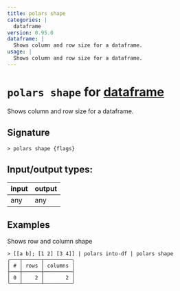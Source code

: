 ```yaml
---
title: polars shape
categories: |
  dataframe
version: 0.95.0
dataframe: |
  Shows column and row size for a dataframe.
usage: |
  Shows column and row size for a dataframe.
---
```

<!-- This file is automatically generated. Please edit the command in https://github.com/nushell/nushell instead. -->

# `polars shape` for [dataframe](/commands/categories/dataframe.md)

<div class='command-title'>Shows column and row size for a dataframe.</div>

## Signature

```> polars shape {flags} ```


## Input/output types:

| input | output |
| ----- | ------ |
| any   | any    |

## Examples

Shows row and column shape
```nu
> [[a b]; [1 2] [3 4]] | polars into-df | polars shape
╭───┬──────┬─────────╮
│ # │ rows │ columns │
├───┼──────┼─────────┤
│ 0 │    2 │       2 │
╰───┴──────┴─────────╯

```
